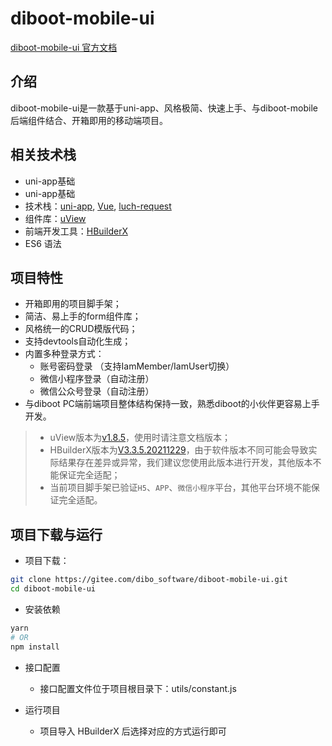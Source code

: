 # diboot-mobile-ui

[diboot-mobile-ui 官方文档](https://www.diboot.com/guide/diboot-mobile-ui/introduce.html)

介绍
-----
diboot-mobile-ui是一款基于uni-app、风格极简、快速上手、与diboot-mobile后端组件结合、开箱即用的移动端项目。


相关技术栈
-----

* uni-app基础
* uni-app基础
* 技术栈：[uni-app](https://uniapp.dcloud.io/), [Vue](https://cn.vuejs.org/index.html), [luch-request](https://www.quanzhan.co/luch-request/handbook/)
* 组件库：[uView](https://v1.uviewui.com/)
* 前端开发工具：[HBuilderX](https://hx.dcloud.net.cn/Tutorial/HistoryVersion)
* ES6 语法


项目特性
-----
* 开箱即用的项目脚手架；
* 简洁、易上手的form组件库；
* 风格统一的CRUD模版代码；
* 支持devtools自动化生成；
* 内置多种登录方式：
  * 账号密码登录 （支持IamMember/IamUser切换）
  * 微信小程序登录（自动注册）
  * 微信公众号登录（自动注册）
* 与diboot PC端前端项目整体结构保持一致，熟悉diboot的小伙伴更容易上手开发。

> - uView版本为[v1.8.5](https://v1.uviewui.com/)，使用时请注意文档版本；
> - HBuilderX版本为[V3.3.5.20211229](https://hx.dcloud.net.cn/Tutorial/HistoryVersion)，由于软件版本不同可能会导致实际结果存在差异或异常，我们建议您使用此版本进行开发，其他版本不能保证完全适配；
> - 当前项目脚手架已验证`H5`、`APP`、`微信小程序`平台，其他平台环境不能保证完全适配。


项目下载与运行
-----

* 项目下载：
```bash
git clone https://gitee.com/dibo_software/diboot-mobile-ui.git
cd diboot-mobile-ui
```

* 安装依赖
```bash
yarn
# OR
npm install
```

* 接口配置
  * 接口配置文件位于项目根目录下：utils/constant.js


* 运行项目
  * 项目导入 HBuilderX 后选择对应的方式运行即可

